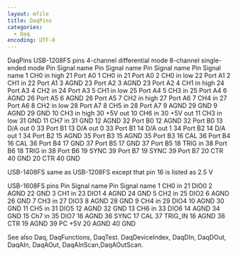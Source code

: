 ```yaml
---
layout: mfile
title: DaqPins
categories:
  - Daq
encoding: UTF-8
---
```


 DaqPins
 USB-1208FS pins
 4-channel differential mode         8-channel single-ended mode
 Pin Signal name  Pin Signal name    Pin Signal name  Pin Signal name
  1  CH0 in high  21  Port A0         1  CH0 in       21  Port A0
  2  CH0 in low   22  Port A1         2  CH1 in       22  Port A1
  3  AGND         23  Port A2         3  AGND         23  Port A2
  4  CH1 in high  24  Port A3         4  CH2 in       24  Port A3
  5  CH1 in low   25  Port A4         5  CH3 in       25  Port A4
  6  AGND         26  Port A5         6  AGND         26  Port A5
  7  CH2 in high  27  Port A6         7  CH4 in       27  Port A6
  8  CH2 in low   28  Port A7         8  CH5 in       28  Port A7
  9  AGND         29  GND             9  AGND         29  GND
 10  CH3 in high  30  +5V out        10  CH6 in       30  +5V out
 11  CH3 in low   31  GND            11  CH7 in       31  GND
 12  AGND         32  Port B0        12  AGND         32  Port B0
 13  D/A out 0    33  Port B1        13  D/A out 0    33  Port B1
 14  D/A out 1    34  Port B2        14  D/A out 1    34  Port B2
 15  AGND         35  Port B3        15  AGND         35  Port B3
 16  CAL          36  Port B4        16  CAL          36  Port B4
 17  GND          37  Port B5        17  GND          37  Port B5
 18  TRIG in      38  Port B6        18  TRIG in      38  Port B6
 19  SYNC         39  Port B7        19  SYNC         39  Port B7
 20  CTR          40  GND            20  CTR          40  GND

USB-1408FS same as USB-1208FS except that pin 16 is listed as 2.5 V

 USB-1608FS pins
 Pin Signal name  Pin Signal name
  1  CH0 in       21  DIO0
  2  AGND         22  GND
  3  CH1 in       23  DIO1
  4  AGND         24  GND
  5  CH2 in       25  DIO2
  6  AGND         26  GND
  7  CH3 in       27  DIO3
  8  AGND         28  GND
  9  CH4 in       29  DIO4
 10  AGND         30  GND
 11  CH5 in       31  DIO5
 12  AGND         32  GND
 13  CH6 in       33  DIO6
 14  AGND         34  GND
 15  Ch7 in       35  DIO7
 16  AGND         36  SYNC
 17  CAL          37  TRIG\_IN
 18  AGND         38  CTR
 19  AGND         39  PC +5V
 20  AGND         40  GND

 See also Daq, DaqFunctions, DaqTest.
 DaqDeviceIndex, DaqDIn, DaqDOut, DaqAIn, DaqAOut, DaqAInScan,DaqAOutScan.